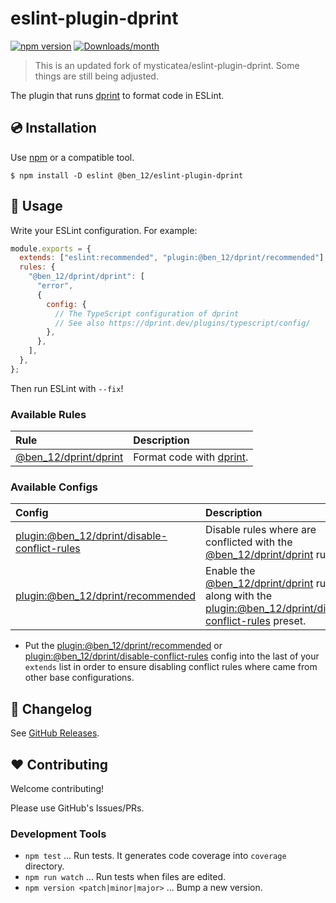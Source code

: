 # eslint-plugin-dprint

[![npm version](https://img.shields.io/npm/v/@ben_12/eslint-plugin-dprint.svg)](https://www.npmjs.com/package/@ben_12/eslint-plugin-dprint)
[![Downloads/month](https://img.shields.io/npm/dm/@ben_12/eslint-plugin-dprint.svg)](http://www.npmtrends.com/@ben_12/eslint-plugin-dprint)

> This is an updated fork of mysticatea/eslint-plugin-dprint. Some things are still being adjusted.

The plugin that runs [dprint] to format code in ESLint.

## 💿 Installation

Use [npm] or a compatible tool.

```
$ npm install -D eslint @ben_12/eslint-plugin-dprint
```

## 📖 Usage

Write your ESLint configuration. For example:

```js
module.exports = {
  extends: ["eslint:recommended", "plugin:@ben_12/dprint/recommended"],
  rules: {
    "@ben_12/dprint/dprint": [
      "error",
      {
        config: {
          // The TypeScript configuration of dprint
          // See also https://dprint.dev/plugins/typescript/config/
        },
      },
    ],
  },
};
```

Then run ESLint with `--fix`!

### Available Rules

| Rule                      | Description                |
| :------------------------ | :------------------------- |
| [@ben_12/dprint/dprint] | Format code with [dprint]. |

### Available Configs

| Config                                           | Description                                                                                   |
| :----------------------------------------------- | :-------------------------------------------------------------------------------------------- |
| [plugin:@ben_12/dprint/disable-conflict-rules] | Disable rules where are conflicted with the [@ben_12/dprint/dprint] rule.                             |
| [plugin:@ben_12/dprint/recommended]            | Enable the [@ben_12/dprint/dprint] rule along with the [plugin:@ben_12/dprint/disable-conflict-rules] preset. |

- Put the [plugin:@ben_12/dprint/recommended] or [plugin:@ben_12/dprint/disable-conflict-rules] config into the last of your `extends` list in order to ensure disabling conflict rules where came from other base configurations.

## 📰 Changelog

See [GitHub Releases](https://github.com/ben12/eslint-plugin-dprint/releases).

## ❤️ Contributing

Welcome contributing!

Please use GitHub's Issues/PRs.

### Development Tools

- `npm test` ... Run tests. It generates code coverage into `coverage` directory.
- `npm run watch` ... Run tests when files are edited.
- `npm version <patch|minor|major>` ... Bump a new version.

[dprint]: https://github.com/dprint/dprint
[npm]: https://www.npmjs.com/
[@ben_12/dprint/dprint]: docs/rules/dprint.md
[plugin:@ben_12/dprint/disable-conflict-rules]: https://github.com/ben12/eslint-plugin-dprint/blob/master/lib/configs/disable-conflict-rules.ts
[plugin:@ben_12/dprint/recommended]: https://github.com/ben12/eslint-plugin-dprint/blob/master/lib/configs/recommended.ts
